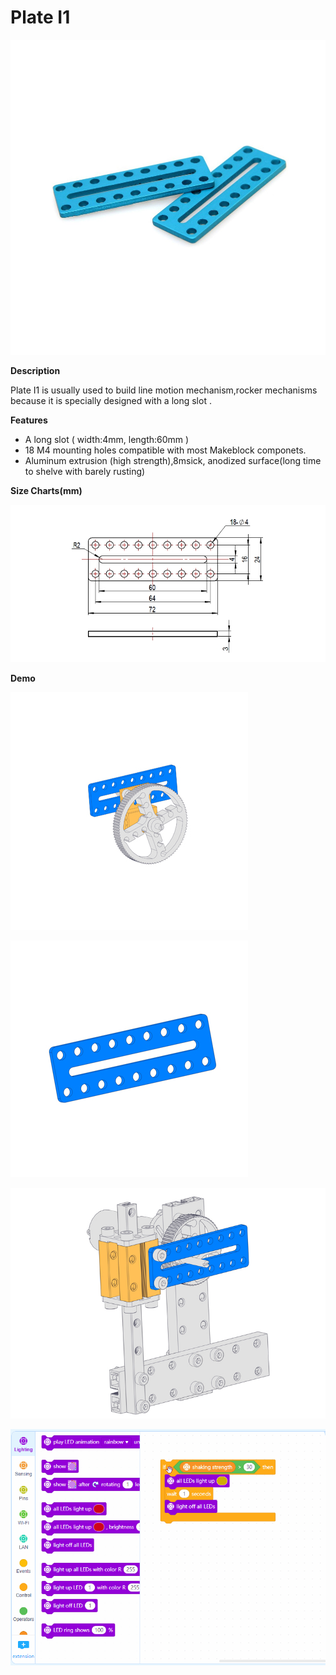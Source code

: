 # Plate I1

![](../../../../.gitbook/assets/0%20%2832%29.jpeg)

**Description**

Plate I1 is usually used to build line motion mechanism,rocker mechanisms because it is specially designed with a long slot .

**Features**

* A long slot \( width:4mm, length:60mm \)
* 18 M4 mounting holes compatible with most Makeblock componets.
* Aluminum extrusion \(high strength\),8msick, anodized surface\(long time to shelve with barely rusting\)

**Size Charts\(mm\)**

![](../../../../.gitbook/assets/1%20%2827%29.jpeg)

**Demo**

![](../../../../.gitbook/assets/2%20%2830%29.jpeg)

![](../../../../.gitbook/assets/3.jpeg)

![](../../../../.gitbook/assets/4%20%2824%29.jpeg)

![](../../../../.gitbook/assets/5.gif)

